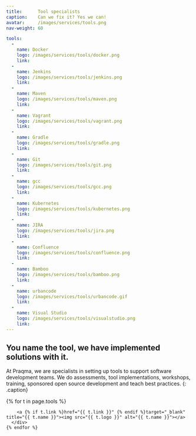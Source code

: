 ```yaml
---
title:      Tool specialists
caption:    Can we fix it? Yes we can!
avatar:     /images/services/tools.png
nav-weight: 60

tools:
  -
    name: Docker
    logo: /images/services/tools/docker.png
    link:
  -
    name: Jenkins
    logo: /images/services/tools/jenkins.png
    link:
  -
    name: Maven
    logo: /images/services/tools/maven.png
    link:
  -
    name: Vagrant
    logo: /images/services/tools/vagrant.png
    link:
  -
    name: Gradle
    logo: /images/services/tools/gradle.png
    link:
  -
    name: Git
    logo: /images/services/tools/git.png
    link:
  -
    name: gcc
    logo: /images/services/tools/gcc.png
    link:
  -
    name: Kubernetes
    logo: /images/services/tools/kubernetes.png
    link:
  -
    name: JIRA
    logo: /images/services/tools/jira.png
    link:
  -
    name: Confluence
    logo: /images/services/tools/confluence.png
    link:
  -
    name: Bamboo
    logo: /images/services/tools/bamboo.png
    link:
  -
    name: urbancode
    logo: /images/services/tools/urbancode.gif
    link:
  -
    name: Visual Studio
    logo: /images/services/tools/visualstudio.png
    link:
---
```


## You name the tool, we have implemented solutions with it.

At Praqma, we are specialists in setting up tools to support software development teams. 
We do assessments, tool implementations, workshops, training, sponsored open source development and teach best practices.
{: .caption}

<div class="tools">
  <div class="tools-wrapper">
    {% for t in page.tools %}
      <div class="tool">

        <a {% if t.link %}href="{{ t.link }}" {% endif %}target="_blank" title="{{ t.name }}"><img src="{{ t.logo }}" alt="{{ t.name }}"></a>
      </div>
    {% endfor %}
  </div>
</div>
<br/>
